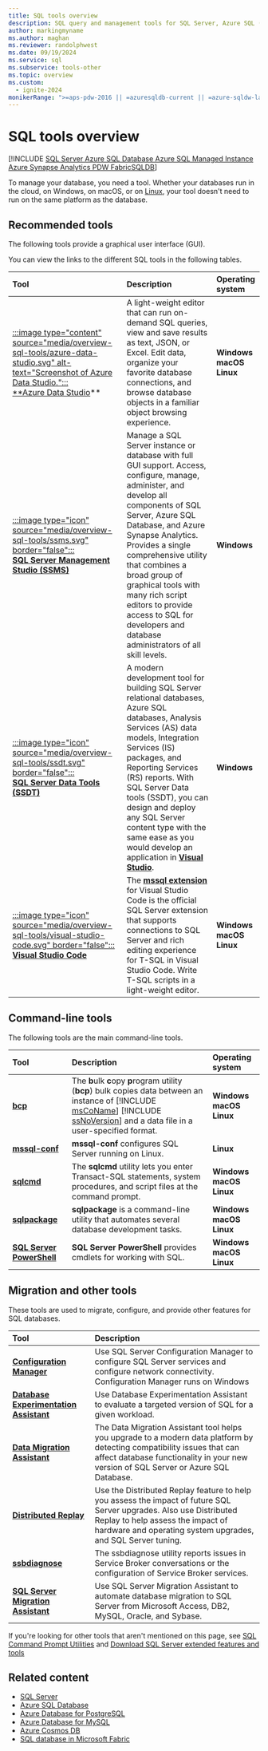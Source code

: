 ```yaml
---
title: SQL tools overview
description: SQL query and management tools for SQL Server, Azure SQL (Azure SQL database, Azure SQL managed instance, SQL virtual machines), and Azure Synapse Analytics.
author: markingmyname
ms.author: maghan
ms.reviewer: randolphwest
ms.date: 09/19/2024
ms.service: sql
ms.subservice: tools-other
ms.topic: overview
ms.custom:
  - ignite-2024
monikerRange: ">=aps-pdw-2016 || =azuresqldb-current || =azure-sqldw-latest || >=sql-server-2016 || >=sql-server-linux-2017 || =fabric"
---
```


# SQL tools overview

[!INCLUDE [SQL Server Azure SQL Database Azure SQL Managed Instance Azure Synapse Analytics PDW FabricSQLDB](../includes/applies-to-version/sql-asdb-asdbmi-asa-pdw-fabricsqldb.md)]

To manage your database, you need a tool. Whether your databases run in the cloud, on Windows, on macOS, or on [Linux](../linux/sql-server-linux-overview.md), your tool doesn't need to run on the same platform as the database.

## Recommended tools

The following tools provide a graphical user interface (GUI).

You can view the links to the different SQL tools in the following tables.

| Tool | Description | Operating system |
| :-- | :-- | :-- |
| [:::image type="content" source="media/overview-sql-tools/azure-data-studio.svg" alt-text="Screenshot of Azure Data Studio.":::<br />**Azure Data Studio](/azure-data-studio/download-azure-data-studio)** | A light-weight editor that can run on-demand SQL queries, view and save results as text, JSON, or Excel. Edit data, organize your favorite database connections, and browse database objects in a familiar object browsing experience. | **Windows**<br />**macOS**<br />**Linux** |
| [:::image type="icon" source="media/overview-sql-tools/ssms.svg" border="false":::<br />**SQL Server Management Studio (SSMS)**](../ssms/download-sql-server-management-studio-ssms.md) | Manage a SQL Server instance or database with full GUI support. Access, configure, manage, administer, and develop all components of SQL Server, Azure SQL Database, and Azure Synapse Analytics. Provides a single comprehensive utility that combines a broad group of graphical tools with many rich script editors to provide access to SQL for developers and database administrators of all skill levels. | **Windows** |
| [:::image type="icon" source="media/overview-sql-tools/ssdt.svg" border="false":::<br />**SQL Server Data Tools (SSDT)**](../ssdt/download-sql-server-data-tools-ssdt.md) | A modern development tool for building SQL Server relational databases, Azure SQL databases, Analysis Services (AS) data models, Integration Services (IS) packages, and Reporting Services (RS) reports. With SQL Server Data tools (SSDT), you can design and deploy any SQL Server content type with the same ease as you would develop an application in **[Visual Studio](https://visualstudio.microsoft.com/downloads/)**. | **Windows** |
| [:::image type="icon" source="media/overview-sql-tools/visual-studio-code.svg" border="false":::<br />**Visual Studio Code**](https://code.visualstudio.com/) | The **[mssql extension](https://marketplace.visualstudio.com/items?itemName=ms-mssql.mssql)** for Visual Studio Code is the official SQL Server extension that supports connections to SQL Server and rich editing experience for T-SQL in Visual Studio Code. Write T-SQL scripts in a light-weight editor. | **Windows**<br />**macOS**<br />**Linux** |

## Command-line tools

The following tools are the main command-line tools.

| Tool | Description | Operating system |
| :-- | :-- | :-- |
| [**bcp**](bcp-utility.md) | The **b**ulk **c**opy **p**rogram utility (**bcp**) bulk copies data between an instance of [!INCLUDE [msCoName](../includes/msconame-md.md)] [!INCLUDE [ssNoVersion](../includes/ssnoversion-md.md)] and a data file in a user-specified format. | **Windows<br />macOS<br />Linux** |
| [**mssql-conf**](../linux/sql-server-linux-configure-mssql-conf.md) | **mssql-conf** configures SQL Server running on Linux. | **Linux** |
| [**sqlcmd**](sqlcmd/sqlcmd-utility.md) | The **sqlcmd** utility lets you enter Transact-SQL statements, system procedures, and script files at the command prompt. | **Windows<br />macOS<br />Linux** |
| [**sqlpackage**](sqlpackage/sqlpackage.md) | **sqlpackage** is a command-line utility that automates several database development tasks. | **Windows<br />macOS<br />Linux** |
| [**SQL Server PowerShell**](/powershell/sql-server/sql-server-powershell) | **SQL Server PowerShell** provides cmdlets for working with SQL. | **Windows<br />macOS<br />Linux** |

## Migration and other tools

These tools are used to migrate, configure, and provide other features for SQL databases.

| Tool | Description |
| :-- | :-- |
| **[Configuration Manager](../tools/configuration-manager/sql-server-configuration-manager-help.md)** | Use SQL Server Configuration Manager to configure SQL Server services and configure network connectivity. Configuration Manager runs on Windows |
| **[Database Experimentation Assistant](../dea/database-experimentation-assistant-overview.md)** | Use Database Experimentation Assistant to evaluate a targeted version of SQL for a given workload. |
| **[Data Migration Assistant](../dma/dma-overview.md)** | The Data Migration Assistant tool helps you upgrade to a modern data platform by detecting compatibility issues that can affect database functionality in your new version of SQL Server or Azure SQL Database. |
| **[Distributed Replay](distributed-replay/install-distributed-replay.md)** | Use the Distributed Replay feature to help you assess the impact of future SQL Server upgrades. Also use Distributed Replay to help assess the impact of hardware and operating system upgrades, and SQL Server tuning. |
| **[ssbdiagnose](../tools/ssbdiagnose/ssbdiagnose-utility-service-broker.md)** | The ssbdiagnose utility reports issues in Service Broker conversations or the configuration of Service Broker services. |
| **[SQL Server Migration Assistant](../ssma/sql-server-migration-assistant.md)** | Use SQL Server Migration Assistant to automate database migration to SQL Server from Microsoft Access, DB2, MySQL, Oracle, and Sybase. |

If you're looking for other tools that aren't mentioned on this page, see [SQL Command Prompt Utilities](command-prompt-utility-reference-database-engine.md) and [Download SQL Server extended features and tools](download-sql-feature-packs.md)

## Related content

- [SQL Server](/sql/sql-server/)
- [Azure SQL Database](/azure/azure-sql/database/)
- [Azure Database for PostgreSQL](/azure/postgresql/)
- [Azure Database for MySQL](/azure/mysql/)
- [Azure Cosmos DB](/azure/cosmos-db/introduction)
- [SQL database in Microsoft Fabric](/fabric/database/sql/overview)
  
